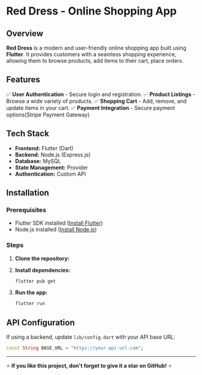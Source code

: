 # Red Dress - Online Shopping App



## Overview

**Red Dress** is a modern and user-friendly online shopping app built using **Flutter**. It provides customers with a seamless shopping experience, allowing them to browse products, add items to their cart, place orders.

## Features

✅ **User Authentication** - Secure login and registration.
✅ **Product Listings** - Browse a wide variety of products.
✅ **Shopping Cart** - Add, remove, and update items in your cart.
✅ **Payment Integration** - Secure payment options(Stripe Payment Gateway)

## Tech Stack

- **Frontend:** Flutter (Dart)
- **Backend:** Node.js (Express.js)
- **Database:** MySQL 
- **State Management:** Provider 
- **Authentication:** Custom API

## Installation

### Prerequisites

- Flutter SDK installed ([Install Flutter](https://flutter.dev/docs/get-started/install))
- Node.js installed ([Install Node.js](https://nodejs.org/))

### Steps

1. **Clone the repository:**

2. **Install dependencies:**
   ```sh
   flutter pub get
   ```
3. **Run the app:**
   ```sh
   flutter run
   ```

## API Configuration

If using a backend, update `lib/config.dart` with your API base URL:

```dart
const String BASE_URL = "https://your-api-url.com";
```


---

⭐ **If you like this project, don't forget to give it a star on GitHub!** ⭐

